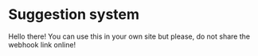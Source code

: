 # Suggestion system
Hello there! You can use this in your own site but please, do not share the webhook link online!

